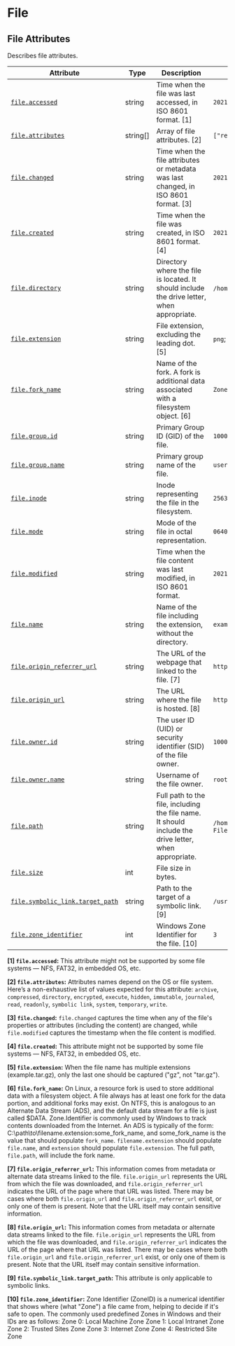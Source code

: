 <!--- Hugo front matter used to generate the website version of this page:
--->

<!-- NOTE: THIS FILE IS AUTOGENERATED. DO NOT EDIT BY HAND. -->
<!-- see templates/registry/markdown/attribute_namespace.md.j2 -->

# File

## File Attributes

Describes file attributes.

| Attribute | Type | Description | Examples | Stability |
|---|---|---|---|---|
| <a id="file-accessed" href="#file-accessed">`file.accessed`</a> | string | Time when the file was last accessed, in ISO 8601 format. [1] | `2021-01-01T12:00:00Z` | ![Experimental](https://img.shields.io/badge/-experimental-blue) |
| <a id="file-attributes" href="#file-attributes">`file.attributes`</a> | string[] | Array of file attributes. [2] | `["readonly", "hidden"]` | ![Experimental](https://img.shields.io/badge/-experimental-blue) |
| <a id="file-changed" href="#file-changed">`file.changed`</a> | string | Time when the file attributes or metadata was last changed, in ISO 8601 format. [3] | `2021-01-01T12:00:00Z` | ![Experimental](https://img.shields.io/badge/-experimental-blue) |
| <a id="file-created" href="#file-created">`file.created`</a> | string | Time when the file was created, in ISO 8601 format. [4] | `2021-01-01T12:00:00Z` | ![Experimental](https://img.shields.io/badge/-experimental-blue) |
| <a id="file-directory" href="#file-directory">`file.directory`</a> | string | Directory where the file is located. It should include the drive letter, when appropriate. | `/home/user`; `C:\Program Files\MyApp` | ![Experimental](https://img.shields.io/badge/-experimental-blue) |
| <a id="file-extension" href="#file-extension">`file.extension`</a> | string | File extension, excluding the leading dot. [5] | `png`; `gz` | ![Experimental](https://img.shields.io/badge/-experimental-blue) |
| <a id="file-fork-name" href="#file-fork-name">`file.fork_name`</a> | string | Name of the fork. A fork is additional data associated with a filesystem object. [6] | `Zone.Identifer` | ![Experimental](https://img.shields.io/badge/-experimental-blue) |
| <a id="file-group-id" href="#file-group-id">`file.group.id`</a> | string | Primary Group ID (GID) of the file. | `1000` | ![Experimental](https://img.shields.io/badge/-experimental-blue) |
| <a id="file-group-name" href="#file-group-name">`file.group.name`</a> | string | Primary group name of the file. | `users` | ![Experimental](https://img.shields.io/badge/-experimental-blue) |
| <a id="file-inode" href="#file-inode">`file.inode`</a> | string | Inode representing the file in the filesystem. | `256383` | ![Experimental](https://img.shields.io/badge/-experimental-blue) |
| <a id="file-mode" href="#file-mode">`file.mode`</a> | string | Mode of the file in octal representation. | `0640` | ![Experimental](https://img.shields.io/badge/-experimental-blue) |
| <a id="file-modified" href="#file-modified">`file.modified`</a> | string | Time when the file content was last modified, in ISO 8601 format. | `2021-01-01T12:00:00Z` | ![Experimental](https://img.shields.io/badge/-experimental-blue) |
| <a id="file-name" href="#file-name">`file.name`</a> | string | Name of the file including the extension, without the directory. | `example.png` | ![Experimental](https://img.shields.io/badge/-experimental-blue) |
| <a id="file-origin-referrer-url" href="#file-origin-referrer-url">`file.origin_referrer_url`</a> | string | The URL of the webpage that linked to the file. [7] | `http://example.com/article1.html` | ![Experimental](https://img.shields.io/badge/-experimental-blue) |
| <a id="file-origin-url" href="#file-origin-url">`file.origin_url`</a> | string | The URL where the file is hosted. [8] | `http://example.com/imgs/article1_img1.jpg` | ![Experimental](https://img.shields.io/badge/-experimental-blue) |
| <a id="file-owner-id" href="#file-owner-id">`file.owner.id`</a> | string | The user ID (UID) or security identifier (SID) of the file owner. | `1000` | ![Experimental](https://img.shields.io/badge/-experimental-blue) |
| <a id="file-owner-name" href="#file-owner-name">`file.owner.name`</a> | string | Username of the file owner. | `root` | ![Experimental](https://img.shields.io/badge/-experimental-blue) |
| <a id="file-path" href="#file-path">`file.path`</a> | string | Full path to the file, including the file name. It should include the drive letter, when appropriate. | `/home/alice/example.png`; `C:\Program Files\MyApp\myapp.exe` | ![Experimental](https://img.shields.io/badge/-experimental-blue) |
| <a id="file-size" href="#file-size">`file.size`</a> | int | File size in bytes. |  | ![Experimental](https://img.shields.io/badge/-experimental-blue) |
| <a id="file-symbolic-link-target-path" href="#file-symbolic-link-target-path">`file.symbolic_link.target_path`</a> | string | Path to the target of a symbolic link. [9] | `/usr/bin/python3` | ![Experimental](https://img.shields.io/badge/-experimental-blue) |
| <a id="file-zone-identifier" href="#file-zone-identifier">`file.zone_identifier`</a> | int | Windows Zone Identifier for the file. [10] | `3` | ![Experimental](https://img.shields.io/badge/-experimental-blue) |

**[1] `file.accessed`:** This attribute might not be supported by some file systems — NFS, FAT32, in embedded OS, etc.

**[2] `file.attributes`:** Attributes names depend on the OS or file system. Here’s a non-exhaustive list of values expected for this attribute: `archive`, `compressed`, `directory`, `encrypted`, `execute`, `hidden`, `immutable`, `journaled`, `read`, `readonly`, `symbolic link`, `system`, `temporary`, `write`.

**[3] `file.changed`:** `file.changed` captures the time when any of the file's properties or attributes (including the content) are changed, while `file.modified` captures the timestamp when the file content is modified.

**[4] `file.created`:** This attribute might not be supported by some file systems — NFS, FAT32, in embedded OS, etc.

**[5] `file.extension`:** When the file name has multiple extensions (example.tar.gz), only the last one should be captured ("gz", not "tar.gz").

**[6] `file.fork_name`:** On Linux, a resource fork is used to store additional data with a filesystem object. A file always has at least one fork for the data portion, and additional forks may exist.
On NTFS, this is analogous to an Alternate Data Stream (ADS), and the default data stream for a file is just called $DATA. Zone.Identifier is commonly used by Windows to track contents downloaded from the Internet. An ADS is typically of the form: C:\path\to\filename.extension:some_fork_name, and some_fork_name is the value that should populate `fork_name`. `filename.extension` should populate `file.name`, and `extension` should populate `file.extension`. The full path, `file.path`, will include the fork name.

**[7] `file.origin_referrer_url`:** This information comes from metadata or alternate data streams linked to the file. `file.origin_url` represents the URL from which the file was downloaded, and `file.origin_referrer_url` indicates the URL of the page where that URL was listed. There may be cases where both `file.origin_url` and `file.origin_referrer_url` exist, or only one of them is present. Note that the URL itself may contain sensitive information.

**[8] `file.origin_url`:** This information comes from metadata or alternate data streams linked to the file. `file.origin_url` represents the URL from which the file was downloaded, and `file.origin_referrer_url` indicates the URL of the page where that URL was listed. There may be cases where both `file.origin_url` and `file.origin_referrer_url` exist, or only one of them is present. Note that the URL itself may contain sensitive information.

**[9] `file.symbolic_link.target_path`:** This attribute is only applicable to symbolic links.

**[10] `file.zone_identifier`:** Zone Identifier (ZoneID) is a numerical identifier that shows where (what "Zone") a file came from, helping to decide if it's safe to open. The commonly used predefined Zones in Windows and their IDs are as follows: Zone 0: Local Machine Zone Zone 1: Local Intranet Zone Zone 2: Trusted Sites Zone Zone 3: Internet Zone Zone 4: Restricted Site Zone
